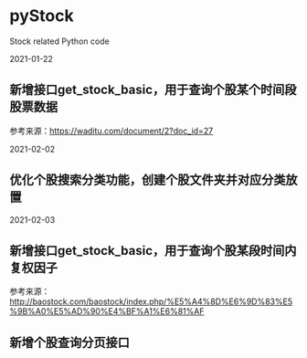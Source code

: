 # pyStock
Stock related Python code

2021-01-22
## 新增接口get_stock_basic，用于查询个股某个时间段股票数据
参考来源：https://waditu.com/document/2?doc_id=27

2021-02-02
## 优化个股搜索分类功能，创建个股文件夹并对应分类放置

2021-02-03
## 新增接口get_stock_basic，用于查询个股某段时间内复权因子
参考来源：http://baostock.com/baostock/index.php/%E5%A4%8D%E6%9D%83%E5%9B%A0%E5%AD%90%E4%BF%A1%E6%81%AF
## 新增个股查询分页接口
